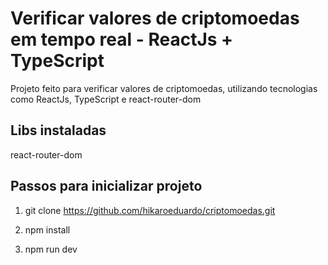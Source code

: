 # Verificar valores de criptomoedas em tempo real - ReactJs + TypeScript

Projeto feito para verificar valores de criptomoedas, utilizando tecnologias como ReactJs, TypeScript e react-router-dom

## Libs instaladas

react-router-dom

## Passos para inicializar projeto
1. git clone https://github.com/hikaroeduardo/criptomoedas.git

2. npm install

3. npm run dev